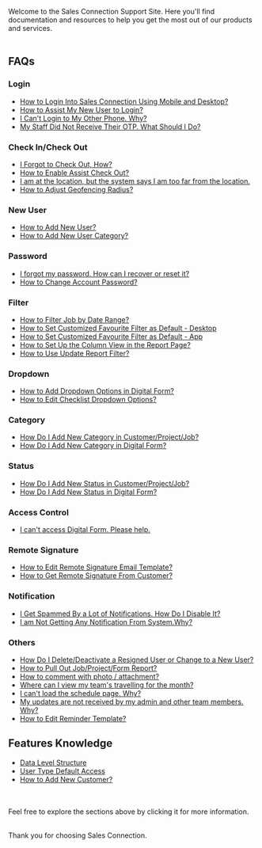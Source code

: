 Welcome to the Sales Connection Support Site. Here you'll find documentation and resources to help you get the most out of our products and services.<br><br>

## FAQs
### Login
- [How to Login Into Sales Connection Using Mobile and Desktop?](Login.md)
- [How to Assist My New User to Login?](New_User_Login.md)
- [I Can't Login to My Other Phone. Why?](IMEI.md)
- [My Staff Did Not Receive Their OTP. What Should I Do?](Not_Receiving_OTP.md)


### Check In/Check Out
- [I Forgot to Check Out, How?](Assist_Check_Out.md)
- [How to Enable Assist Check Out?](Enable_Assist_Check_Out.md)
- [I am at the location, but the system says I am too far from the location.](Check_In_Address.md)
- [How to Adjust Geofencing Radius?](Adjust_Geofencing_Radius.md)


### New User
- [How to Add New User?](Add_New_User.md)
- [How to Add New User Category?](Add_New_User_Category.md)


### Password 
- [I forgot my password. How can I recover or reset it?](Forgot_Password.md)
- [How to Change Account Password?](Change_Account_Password.md)


### Filter
- [How to Filter Job by Date Range?](Job_Filter_by_Date_Range.md)
- [How to Set Customized Favourite Filter as Default - Desktop ](Default_Favourite_Filter.md)
- [How to Set Customized Favourite Filter as Default - App ](Default_Favourite_Filter_App.md)
- [How to Set Up the Column View in the Report Page?](How_to_Set_Up_the_Column_View_in_the_Report_Page.md)
- [How to Use Update Report Filter?](Job_Update_Report_Filter.md)


### Dropdown
- [How to Add Dropdown Options in Digital Form?](Add_Dropdown_Options_in_Digital_Form.md)
- [How to Edit Checklist Dropdown Options?](Edit_Checklist_Dropdown_Options.md)


### Category
- [How Do I Add New Category in Customer/Project/Job?](Add_New_Category_in_Customer_Project_Job.md)
- [How Do I Add New Category in Digital Form?](Add_New_Category_in_Digital_Form.md)


### Status
- [How Do I Add New Status in Customer/Project/Job?](Add_New_Status_in_Customer_Project_Job.md)
- [How Do I Add New Status in Digital Form?](Add_New_Status_in_Digital_Form.md)


### Access Control
- [I can't access Digital Form. Please help.](Can't_Access_Digital_Form.md)


### Remote Signature
- [How to Edit Remote Signature Email Template?](Edit_Remote_Signature_Email_Template.md)
- [How to Get Remote Signature From Customer?](How_to_Get_Remote_Signature_From_Customer.md)


### Notification
- [I Get Spammed By a Lot of Notifications. How Do I Disable It?](Disable_Notification.md)
- [I am Not Getting Any Notification From System.Why?](I_am_Not_Getting_Any_Notification_From_System_Why.md)


### Others
- [How Do I Delete/Deactivate a Resigned User or Change to a New User?](Delete,_Deactivate_or_Change_User.md)
- [How to Pull Out Job/Project/Form Report?](Export_Report.md)
- [How to comment with photo / attachment?](Comment_With_Photo.md)
- [Where can I view my team's travelling for the month?](View_Business_Travelling.md)
- [I can't load the schedule page. Why?](Can't_Load_Schedule_Page.md)
- [My updates are not received by my admin and other team members. Why?](Updates_Not_Received_by_Team_Members.md)
- [How to Edit Reminder Template?](Edit_Reminder_Template.md)
  
  
## Features Knowledge 
- [Data Level Structure](Data_Level_Structure.md)
- [User Type Default Access](User_Types_Default_Access.md)
- [How to Add New Customer?](Add_New_Customer.md)

<br><br>
Feel free to explore the sections above by clicking it for more information.<br><br>

Thank you for choosing Sales Connection.

